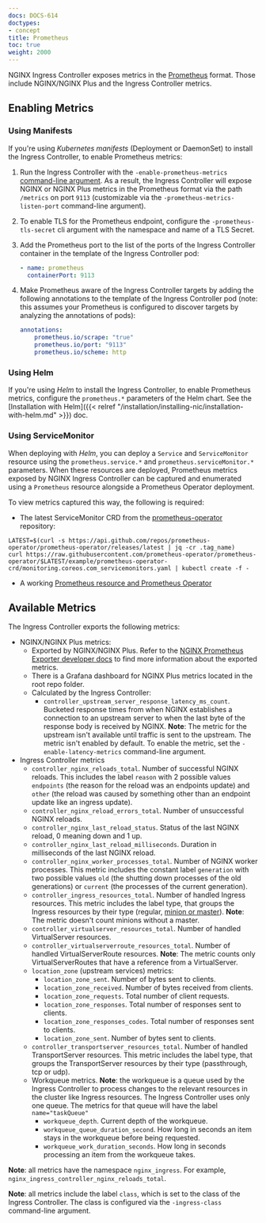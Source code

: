 ```yaml
---
docs: DOCS-614
doctypes:
- concept
title: Prometheus
toc: true
weight: 2000
---
```


NGINX Ingress Controller exposes metrics in the [Prometheus](https://prometheus.io/) format. Those include NGINX/NGINX Plus and the Ingress Controller metrics.

## Enabling Metrics

### Using Manifests
If you're using *Kubernetes manifests* (Deployment or DaemonSet) to install the Ingress Controller, to enable Prometheus metrics:

1. Run the Ingress Controller with the `-enable-prometheus-metrics` [command-line argument](/nginx-ingress-controller/configuration/global-configuration/command-line-arguments). As a result, the Ingress Controller will expose NGINX or NGINX Plus metrics in the Prometheus format via the path `/metrics` on port `9113` (customizable via the `-prometheus-metrics-listen-port` command-line argument).
1. To enable TLS for the Prometheus endpoint, configure the `-prometheus-tls-secret` cli argument with the namespace and name of a TLS Secret.
1. Add the Prometheus port to the list of the ports of the Ingress Controller container in the template of the Ingress Controller pod:

    ```yaml
    - name: prometheus
      containerPort: 9113
    ```

1. Make Prometheus aware of the Ingress Controller targets by adding the following annotations to the template of the Ingress Controller pod (note: this assumes your Prometheus is configured to discover targets by analyzing the annotations of pods):

    ```yaml
    annotations:
        prometheus.io/scrape: "true"
        prometheus.io/port: "9113"
        prometheus.io/scheme: http
    ```

### Using Helm

If you're using *Helm* to install the Ingress Controller, to enable Prometheus metrics, configure the `prometheus.*` parameters of the Helm chart. See the [Installation with Helm]({{< relref "/installation/installing-nic/installation-with-helm.md" >}}) doc.

### Using ServiceMonitor

When deploying with *Helm*, you can deploy a `Service` and `ServiceMonitor` resource using the `prometheus.service.*` and `prometheus.serviceMonitor.*` parameters.
When these resources are deployed, Prometheus metrics exposed by NGINX Ingress Controller can be captured and enumerated using a `Prometheus` resource alongside a Prometheus Operator deployment.

To view metrics captured this way, the following is required:
* The latest ServiceMonitor CRD from the [prometheus-operator](https://github.com/prometheus-operator/prometheus-operator) repository:
```shell
LATEST=$(curl -s https://api.github.com/repos/prometheus-operator/prometheus-operator/releases/latest | jq -cr .tag_name)
curl https://raw.githubusercontent.com/prometheus-operator/prometheus-operator/$LATEST/example/prometheus-operator-crd/monitoring.coreos.com_servicemonitors.yaml | kubectl create -f -
```
* A working [Prometheus resource and Prometheus Operator](https://prometheus-operator.dev/docs/getting-started/introduction/)

## Available Metrics

The Ingress Controller exports the following metrics:

- NGINX/NGINX Plus metrics:
  - Exported by NGINX/NGINX Plus. Refer to the [NGINX Prometheus Exporter developer docs](https://github.com/nginxinc/nginx-prometheus-exporter#exported-metrics) to find more information about the exported metrics.
  - There is a Grafana dashboard for NGINX Plus metrics located in the root repo folder.
  - Calculated by the Ingress Controller:
    - `controller_upstream_server_response_latency_ms_count`. Bucketed response times from when NGINX establishes a connection to an upstream server to when the last byte of the response body is received by NGINX. **Note**: The metric for the upstream isn't available until traffic is sent to the upstream. The metric isn't enabled by default. To enable the metric, set the `-enable-latency-metrics` command-line argument.
- Ingress Controller metrics
  - `controller_nginx_reloads_total`. Number of successful NGINX reloads. This includes the label `reason` with 2 possible values `endpoints` (the reason for the reload was an endpoints update) and `other` (the reload was caused by something other than an endpoint update like an ingress update).
  - `controller_nginx_reload_errors_total`. Number of unsuccessful NGINX reloads.
  - `controller_nginx_last_reload_status`. Status of the last NGINX reload, 0 meaning down and 1 up.
  - `controller_nginx_last_reload_milliseconds`. Duration in milliseconds of the last NGINX reload.
  - `controller_nginx_worker_processes_total`. Number of NGINX worker processes. This metric includes the constant label `generation` with two possible values `old` (the shutting down processes of the old generations) or `current` (the processes of the current generation).
  - `controller_ingress_resources_total`. Number of handled Ingress resources. This metric includes the label type, that groups the Ingress resources by their type (regular, [minion or master](/nginx-ingress-controller/configuration/ingress-resources/cross-namespace-configuration)). **Note**: The metric doesn't count minions without a master.
  - `controller_virtualserver_resources_total`. Number of handled VirtualServer resources.
  - `controller_virtualserverroute_resources_total`. Number of handled VirtualServerRoute resources. **Note**: The metric counts only VirtualServerRoutes that have a reference from a VirtualServer.
  - `location_zone` (upstream services) metrics:
    - `location_zone_sent`. Number of bytes sent to clients.
    - `location_zone_received`. Number of bytes received from clients.
    - `location_zone_requests`. Total number of client requests.
    - `location_zone_responses`. Total number of responses sent to clients.
    - `location_zone_responses_codes`. Total number of responses sent to clients.
    - `location_zone_sent`. Number of bytes sent to clients.
  - `controller_transportserver_resources_total`. Number of handled TransportServer resources. This metric includes the label type, that groups the TransportServer resources by their type (passthrough, tcp or udp).
  - Workqueue metrics. **Note**: the workqueue is a queue used by the Ingress Controller to process changes to the relevant resources in the cluster like Ingress resources. The Ingress Controller uses only one queue. The metrics for that queue will have the label `name="taskQueue"`
    - `workqueue_depth`. Current depth of the workqueue.
    - `workqueue_queue_duration_second`. How long in seconds an item stays in the workqueue before being requested.
    - `workqueue_work_duration_seconds`. How long in seconds processing an item from the workqueue takes.

**Note**: all metrics have the namespace `nginx_ingress`. For example, `nginx_ingress_controller_nginx_reloads_total`.

**Note**: all metrics include the label `class`, which is set to the class of the Ingress Controller. The class is configured via the `-ingress-class` command-line argument.
